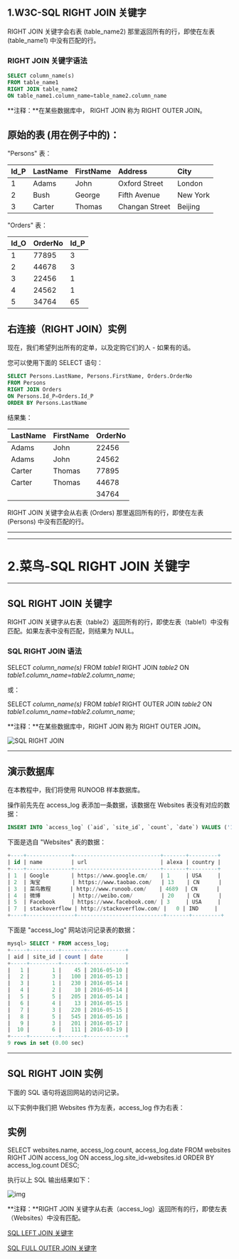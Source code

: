 ## 1.W3C-SQL RIGHT JOIN 关键字

RIGHT JOIN 关键字会右表 (table_name2) 那里返回所有的行，即使在左表 (table_name1) 中没有匹配的行。

### RIGHT JOIN 关键字语法

```sql
SELECT column_name(s)
FROM table_name1
RIGHT JOIN table_name2 
ON table_name1.column_name=table_name2.column_name
```

**注释：**在某些数据库中， RIGHT JOIN 称为 RIGHT OUTER JOIN。

## 原始的表 (用在例子中的)：

"Persons" 表：

| Id_P | LastName | FirstName | Address        | City     |
| :--- | :------- | :-------- | :------------- | :------- |
| 1    | Adams    | John      | Oxford Street  | London   |
| 2    | Bush     | George    | Fifth Avenue   | New York |
| 3    | Carter   | Thomas    | Changan Street | Beijing  |

"Orders" 表：

| Id_O | OrderNo | Id_P |
| :--- | :------ | :--- |
| 1    | 77895   | 3    |
| 2    | 44678   | 3    |
| 3    | 22456   | 1    |
| 4    | 24562   | 1    |
| 5    | 34764   | 65   |

## 右连接（RIGHT JOIN）实例

现在，我们希望列出所有的定单，以及定购它们的人 - 如果有的话。

您可以使用下面的 SELECT 语句：

```sql
SELECT Persons.LastName, Persons.FirstName, Orders.OrderNo
FROM Persons
RIGHT JOIN Orders
ON Persons.Id_P=Orders.Id_P
ORDER BY Persons.LastName
```

结果集：

| LastName | FirstName | OrderNo |
| :------- | :-------- | :------ |
| Adams    | John      | 22456   |
| Adams    | John      | 24562   |
| Carter   | Thomas    | 77895   |
| Carter   | Thomas    | 44678   |
|          |           | 34764   |

RIGHT JOIN 关键字会从右表 (Orders) 那里返回所有的行，即使在左表 (Persons) 中没有匹配的行。



-------------------------

-----------------------------



# 2.菜鸟-SQL RIGHT JOIN 关键字

------

## SQL RIGHT JOIN 关键字

RIGHT JOIN 关键字从右表（table2）返回所有的行，即使左表（table1）中没有匹配。如果左表中没有匹配，则结果为 NULL。

### SQL RIGHT JOIN 语法

SELECT *column_name(s)*
FROM *table1*
RIGHT JOIN *table2*
ON *table1.column_name*=*table2.column_name*;

或：

SELECT *column_name(s)*
FROM *table1*
RIGHT OUTER JOIN *table2*
ON *table1.column_name*=*table2.column_name*;

**注释：**在某些数据库中，RIGHT JOIN 称为 RIGHT OUTER JOIN。

![SQL RIGHT JOIN](https://i.loli.net/2021/07/22/QYZN7TeJ31Rtavw.gif)

------

## 演示数据库

在本教程中，我们将使用 RUNOOB 样本数据库。

操作前先先在 access_log 表添加一条数据，该数据在 Websites 表没有对应的数据：

```sql
INSERT INTO `access_log` (`aid`, `site_id`, `count`, `date`) VALUES ('10', '6', '111', '2016-03-09');
```

下面是选自 "Websites" 表的数据：

```sql
+----+--------------+---------------------------+-------+---------+
| id | name         | url                       | alexa | country |
+----+--------------+---------------------------+-------+---------+
| 1  | Google       | https://www.google.cm/    | 1     | USA     |
| 2  | 淘宝          | https://www.taobao.com/   | 13    | CN      |
| 3  | 菜鸟教程      | http://www.runoob.com/    | 4689  | CN      |
| 4  | 微博          | http://weibo.com/         | 20    | CN      |
| 5  | Facebook     | https://www.facebook.com/ | 3     | USA     |
| 7  | stackoverflow | http://stackoverflow.com/ |   0 | IND     |
+----+---------------+---------------------------+-------+---------+
```

下面是 "access_log" 网站访问记录表的数据：

```sql
mysql> SELECT * FROM access_log;
+-----+---------+-------+------------+
| aid | site_id | count | date       |
+-----+---------+-------+------------+
|   1 |       1 |    45 | 2016-05-10 |
|   2 |       3 |   100 | 2016-05-13 |
|   3 |       1 |   230 | 2016-05-14 |
|   4 |       2 |    10 | 2016-05-14 |
|   5 |       5 |   205 | 2016-05-14 |
|   6 |       4 |    13 | 2016-05-15 |
|   7 |       3 |   220 | 2016-05-15 |
|   8 |       5 |   545 | 2016-05-16 |
|   9 |       3 |   201 | 2016-05-17 |
|  10 |       6 |   111 | 2016-03-19 |
+-----+---------+-------+------------+
9 rows in set (0.00 sec)
```



------

## SQL RIGHT JOIN 实例

下面的 SQL 语句将返回网站的访问记录。

以下实例中我们把 Websites 作为左表，access_log 作为右表：

## 实例

SELECT websites.name, access_log.count, access_log.date FROM websites RIGHT JOIN access_log ON access_log.site_id=websites.id ORDER BY access_log.count DESC;

执行以上 SQL 输出结果如下：

![img](https://i.loli.net/2021/07/22/ydU4mTZE2BjtJ36.jpg)

**注释：**RIGHT JOIN 关键字从右表（access_log）返回所有的行，即使左表（Websites）中没有匹配。



 [SQL LEFT JOIN 关键字](https://www.runoob.com/sql/sql-join-left.html)

[SQL FULL OUTER JOIN 关键字](https://www.runoob.com/sql/sql-join-full.html)